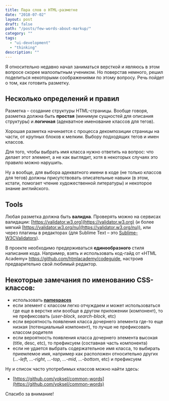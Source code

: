 ```yaml
---
title: Пара слов о HTML-разметке
date: "2018-07-02"
layout: post
draft: false
path: "/posts/few-words-about-markup/"
category: ""
tags:
  - "ui-development"
  - "thinking"
description: ""
---
```


Я относительно недавно начал заниматься версткой и являюсь в этом вопросе скорее малоопытным учеником. Но поверстав немного, решил поделиться некоторыми соображениями по этому вопросу. Речь пойдет о том, как готовить разметку.

## Несколько определений и правил

Разметка – создание структуры HTML-страницы. Вообще говоря, разметка должна быть **простая** (минимум сущностей для описания структуры) и **логичная** (адекватное именование классов для тегов).

Хорошая разметка начинается с процесса декомпозиции страницы на части, от крупных блоков к мелким. Выбору подходящих тегов и имен классов.

Для того, чтобы выбрать имя класса нужно ответить на вопрос: что делает этот элемент, а не как выглядит, хотя в некоторых случаях это правило можно нарушить.

Ну а вообще, для выбора адекватного имени в коде (не только классов для тегов) должны присутствовать описательные навыки (в этом, кстати, помогает чтение художественной литературы) и некоторое знание английского.

## Tools

Любая разметка должна быть **валидна**. Проверять можно на сервисах валидации: [https://validator.w3.org](https://validator.w3.org) (и более мягкий [https://validator.w3.org/nu](https://validator.w3.org/nu)), или через плагины в редакторах (для Sublime Text – это [Sublime-W3CValidators](https://github.com/dubharmonic/Sublime-W3CValidators)).

В проекте необходимо предерживаться **единообразного** стиля написания кода. Например, взять и использовать код-гайд от «HTML Academy» https://github.com/htmlacademy/codeguide, настроив предварительно свой любимый редактор.

## Некоторые замечания по именованию CSS-классов:

 - использовать [**namespaces**](https://ru.wikipedia.org/wiki/%D0%9F%D1%80%D0%BE%D1%81%D1%82%D1%80%D0%B0%D0%BD%D1%81%D1%82%D0%B2%D0%BE_%D0%B8%D0%BC%D1%91%D0%BD_(%D0%BF%D1%80%D0%BE%D0%B3%D1%80%D0%B0%D0%BC%D0%BC%D0%B8%D1%80%D0%BE%D0%B2%D0%B0%D0%BD%D0%B8%D0%B5))
 - если элемент с классом легко отчуждаем и может использоваться где еще в верстке или вообще в другом приложении (компонент), то не префиксовать (_user-block_, _search-block_, etc)
 - если вероятность появления класса дочернего элемента где-то еще низкая (потенциальный компонент), то лучше не префиксовать классом родителя
 - если вероятность появления класса дочернего элемента высокая (title, desc, etc), то префиксуем (составная часть компонента)
 - если не удается выбрать содержательное имя класса, то выбирать приемлемое имя, например как расположен относительно других (_...-left_, _...-right_, _...-top_, _...-mid_, _...-bottom_, etc) и префиксуем

Ну и список часто употребимых классов можно найти здесь:
 - [https://github.com/yoksel/common-words](https://github.com/yoksel/common-words)
 

Спасибо за внимание!